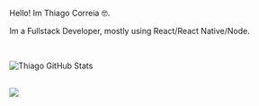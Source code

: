 Hello! Im Thiago Correia 🤓.

Im a Fullstack Developer, mostly using React/React Native/Node.

<br />

![Thiago GitHub Stats](https://github-readme-stats.vercel.app/api?username=thiago-cmont&show_icons=true&theme=dracula)

<br />

<img src="https://github-readme-stats.vercel.app/api/top-langs/?username=thiago-cmont&layout=compact" style="max-width:100%;">


